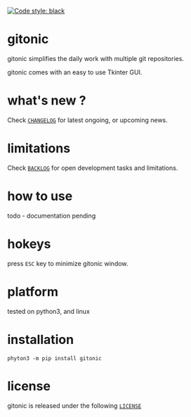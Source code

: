[![Code style: black](https://img.shields.io/badge/code%20style-black-000000.svg)](https://github.com/psf/black)

# gitonic 

gitonic simplifies the daily work with multiple git repositories.

gitonic comes with an easy to use Tkinter GUI.


# what's new ?

Check
[`CHANGELOG`](https://github.com/kr-g/gitonic/blob/master/CHANGELOG.md)
for latest ongoing, or upcoming news.


# limitations

Check 
[`BACKLOG`](https://github.com/kr-g/gitonic/blob/master/BACKLOG.md)
for open development tasks and limitations.


# how to use

todo - documentation pending

# hokeys 

press `ESC` key to minimize gitonic window.


# platform

tested on python3, and linux


# installation

    phyton3 -m pip install gitonic


# license

gitonic is released under the following
[`LICENSE`](https://github.com/kr-g/gitonic/blob/master/LICENSE.md)

